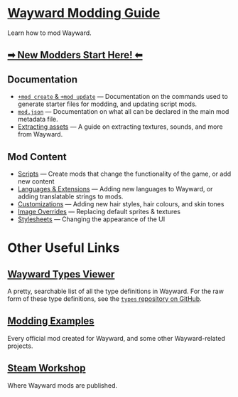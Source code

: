 # [Wayward Modding Guide](https://github.com/WaywardGame/types/wiki)
Learn how to mod Wayward.

## **[➡ New Modders Start Here! ⬅](https://github.com/WaywardGame/types/wiki)**

## Documentation
- [`+mod create` & `+mod update`](https://github.com/WaywardGame/types/wiki/mod-create-&-update) — Documentation on the commands used to generate starter files for modding, and updating script mods.
- [`mod.json`](https://github.com/WaywardGame/types/wiki/mod.json) — Documentation on what all can be declared in the main mod metadata file.
- [Extracting assets](https://github.com/WaywardGame/types/wiki/Extracting-Wayward-Assets) — A guide on extracting textures, sounds, and more from Wayward.

## Mod Content
- [Scripts](https://github.com/WaywardGame/types/wiki/Script-Mods) — Create mods that change the functionality of the game, or add new content
- [Languages & Extensions](https://github.com/WaywardGame/types/wiki/Languages-&-Extensions) — Adding new languages to Wayward, or adding translatable strings to mods.
- [Customizations](https://github.com/WaywardGame/types/wiki/Customizations) — Adding new hair styles, hair colours, and skin tones
- [Image Overrides](https://github.com/WaywardGame/types/wiki/Image-Overrides) — Replacing default sprites & textures
- [Stylesheets](https://github.com/WaywardGame/types/wiki/Stylesheets) — Changing the appearance of the UI

# Other Useful Links

## [Wayward Types Viewer](https://waywardgame.github.io/)
A pretty, searchable list of all the type definitions in Wayward. For the raw form of these type definitions, see the [`types` repository on GitHub](https://github.com/WaywardGame/types).

## [Modding Examples](https://github.com/WaywardGame)
Every official mod created for Wayward, and some other Wayward-related projects.

## [Steam Workshop](http://steamcommunity.com/app/379210/workshop/)
Where Wayward mods are published.